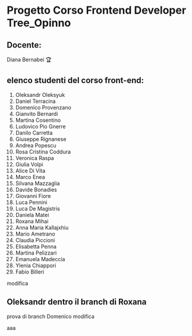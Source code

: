 # Progetto Corso Frontend Developer Tree_Opinno

## Docente:

Diana Bernabei 🏆

## elenco studenti del corso front-end:

1. Oleksandr Oleksyuk
2. Daniel Terracina
3. Domenico Provenzano
4. Gianvito Bernardi
5. Martina Cosentino
6. Ludovico Pio Gnerre
7. Danilo Carretta
8. Giuseppe Rignanese
9. Andrea Popescu
10. Rosa Cristina Coddura
11. Veronica Raspa
12. Giulia Volpi
13. Alice Di Vita
14. Marco Enea
15. Silvana Mazzaglia
16. Davide Bonadies
17. Giovanni Fiore
18. Luca Pennini
19. Luca De Magistris
20. Daniela Matei
21. Roxana Mihai
22. Anna Maria Kallajxhiu
23. Mario Ametrano
24. Claudia Piccioni
25. Elisabetta Penna
26. Martina Pelizzari
27. Emanuela Madeccia
28. Ylenia Chiappori
29. Fabio Billeri

modifica

## Oleksandr dentro il branch di Roxana
prova di branch Domenico
modifica


aaa
